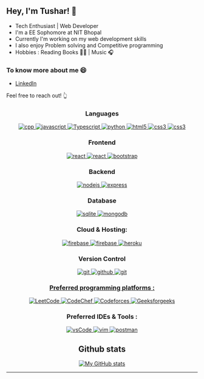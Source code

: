 ## Hey, I'm Tushar!  👋 
* Tech Enthusiast | Web Developer
* I'm a EE Sophomore at NIT Bhopal
* Currently I'm working on my web development skills
* I also enjoy Problem solving and Competitive programming
* Hobbies : Reading Books 📗📕 | Music 🎧
### To know more about me :smile:
* [LinkedIn](https://www.linkedin.com/in/tushar-gehlot-50502420a/)

Feel free to reach out! :point_up_2:

<h3 align="center">Languages</h3>
<p align="center">
  <a href="https://en.cppreference.com/w/" target="_blank"> 
    <img src="https://img.shields.io/badge/C%20programming-A8B9CC.svg?style=for-the-badge&logo=c&logoColor=white"
      alt="cpp"/>
  </a>
  <a href="https://developer.mozilla.org/en-US/docs/Web/JavaScript" target="_blank"> 
    <img src="https://img.shields.io/badge/Javascript-F7DF1E.svg?style=for-the-badge&logo=javascript&logoColor=black"
      alt="javascript"/> 
  </a>
  <a href="https://developer.mozilla.org/en-US/docs/Web/JavaScript" target="_blank"> 
    <img src="https://img.shields.io/badge/TypeScript-007ACC?style=for-the-badge&logo=typescript&logoColor=white"
      alt="Typescript"/> 
  </a>
     <a href="https://docs.python.org/3/" target="_blank"> 
    <img src="https://img.shields.io/badge/Python-3776AB?style=for-the-badge&logo=python&logoColor=white"
      alt="python"/>
  </a>
  <a href="https://www.w3.org/html/" target="_blank"> 
    <img src="https://img.shields.io/badge/html-E34F26.svg?style=for-the-badge&logo=html5&logoColor=white"
      alt="html5"/> 
  </a>
  <a href="https://www.w3schools.com/css/" target="_blank">
    <img src="https://img.shields.io/badge/css-1572B6.svg?style=for-the-badge&logo=css3&logoColor=white"
      alt="css3"/>
  </a>
   <a href="https://www.w3schools.com/css/" target="_blank">
    <img src="https://img.shields.io/badge/Sass-CC6699?style=for-the-badge&logo=sass&logoColor=white"
      alt="css3"/>
  </a>
</p>

<h3 align="center">Frontend</h3>
<p align="center">
   <a href="https://reactjs.org/" target="_blank"> 
    <img src="https://img.shields.io/badge/reactjs-61DAFB.svg?style=for-the-badge&logo=react&logoColor=black"
      alt="react"/> 
  </a>
  <a href="https://reactjs.org/" target="_blank"> 
    <img src="https://img.shields.io/badge/Next-white?style=for-the-badge&logo=next.js&logoColor=black"
      alt="react"/> 
  </a>
  <a href="https://getbootstrap.com" target="_blank">
    <img src="https://img.shields.io/badge/bootstrap-7952B3.svg?style=for-the-badge&logo=bootstrap&logoColor=white"
      alt="bootstrap"/>
  </a>
  
</p>

<h3 align="center">Backend</h3>
<p align="center">
  <a href="https://nodejs.org" target="_blank"> 
    <img src="https://img.shields.io/badge/node.js-339933.svg?style=for-the-badge&logo=nodedotjs&logoColor=white"
      alt="nodejs"/> 
  </a>
  <a href="https://springboot.com" target="_blank">
    <img src="https://img.shields.io/badge/express.js-%23404d59.svg?style=for-the-badge&logo=express&logoColor=%2361DAFB"
      alt="express" />
  </a>
</p>

<h3 align="center">Database</h3>
<p align="center">
  <a href="https://www.sqlite.org/" target="_blank"> 
    <img src="https://img.shields.io/badge/sqlite-003B57.svg?style=for-the-badge&logo=sqlite&logoColor=white"
      alt="sqlite"/> 
  </a>
  <a href="https://www.mongodb.com/" target="_blank"> 
    <img src="https://img.shields.io/badge/mongodb-47A248.svg?style=for-the-badge&logo=mongodb&logoColor=white"
      alt="mongodb"/> 
  </a> 
</p>

<h3 align="center">Cloud & Hosting:</h3>
<p align="center">
  <a href="https://firebase.google.com/" target="_blank">
    <img src="https://img.shields.io/badge/firebase-FFCA28.svg?style=for-the-badge&logo=firebase&logoColor=black" alt="firebase"/>
  </a>
  <a href="https://netlify.com/" target="_blank">
    <img src="https://img.shields.io/badge/netlify-00C7B7.svg?style=for-the-badge&logo=netlify&logoColor=black" alt="firebase"/>
  </a>
  <a href="https://heroku.com" target="_blank"> 
    <img src="https://img.shields.io/badge/heroku-430098.svg?style=for-the-badge&logo=heroku&logoColor=white"
      alt="heroku"/> 
  </a> 
</p>

<h3 align="center">Version Control</h3>
<p align="center">
  <a href="https://git-scm.com/" target="_blank">
    <img src="https://img.shields.io/badge/git-F05032.svg?style=for-the-badge&logo=git&logoColor=white"
      alt="git"/>
  </a>
  <a href="https://github.com/shubhtrikal" target="_blank">
    <img src="https://img.shields.io/badge/github-181717.svg?style=for-the-badge&logo=github&logoColor=white" alt="github" />
  </a>
  <a href="https://gitlab.com/shubhtrikal" target="_blank">
    <img src="https://img.shields.io/badge/gitlab-181717.svg?style=for-the-badge&logo=gitlab&logoColor=white"
      alt="git"/>
</p>
  <h3 align="center">Preferred programming platforms :</h3>
<p align="center"> 
  <a href="https://leetcode.com/" target="_blank">
    <img src="https://img.shields.io/badge/LeetCode-000000?style=for-the-badge&logo=LeetCode&logoColor=#d16c06" alt="LeetCode"/> 
  </a>
  <a href="https://www.codechef.com/" target="_blank">
    <img src="https://img.shields.io/badge/CodeChef-%23964B00.svg?style=for-the-badge&logo=CodeChef&logoColor=white" alt="CodeChef"/> 
  </a>
  <a href="https://codeforces.com/" target="_blank"> 
    <img src="https://img.shields.io/badge/Codeforces-445f9d?style=for-the-badge&logo=Codeforces&logoColor=white" alt="Codeforces"/>
  </a>
   <a href="https://geeksforgeeks.org/" target="_blank"> 
    <img src="https://img.shields.io/badge/GeeksforGeeks-gray?style=for-the-badge&logo=geeksforgeeks&logoColor=35914c" alt="Geeksforgeeks"/>
  </a>
</p>

<h3 align="center">Preferred IDEs  & Tools :</h3>
<p align="center"> 
  
  <a href="https://code.visualstudio.com/" target="_blank">
    <img src="https://img.shields.io/badge/vscode-007ACC.svg?style=for-the-badge&logo=visualstudiocode&logoColor=white" alt="vsCode"/> 
  </a> <a href="https://vim.com/" target="_blank">
    <img src="https://img.shields.io/badge/-Vim-red?style=for-the-badge&logo=vim&logoColor=black" alt="vim"/> 
  </a>
  <a href="https://postman.com" target="_blank"> 
    <img src="https://img.shields.io/badge/postman-FF6C37.svg?style=for-the-badge&logo=postman&logoColor=white" alt="postman"/>
  </a>
</p>
 
 <div align="center">
  <h2>Github stats</h2> 
  
 [![My GitHub stats](https://github-readme-stats.vercel.app/api?username=22tushar&show_icons=true&theme=onedark)](https://github.com/22tushar/github-readme-stats)
  
</div>
<hr>




